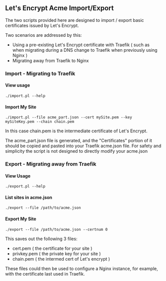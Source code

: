 ## Let's Encrypt Acme Import/Export

The two scripts provided here are designed to import / export basic certificates issued by Let's Encrypt.

Two scenarios are addressed by this:

 - Using a pre-existing Let's Encrypt certificate with Traefik ( such as when migrating during a DNS change to Traefik when previously using Nginx )
 - Migrating away from Traefik to Nginx

### Import - Migrating to Traefik

#### View usage

    ./import.pl --help

#### Import My Site

    ./import.pl --file acme_part.json --cert mySite.pem --key mySiteKey.pem --chain chain.pem

In this case chain.pem is the intermediate certificate of Let's Encrypt.

The acme_part.json file is generated, and the "Certificates" portion of it should be copied and pasted into your Traefik acme.json file. For safety and simplicity the script is not designed to directly modify your acme.json

### Export - Migrating away from Traefik
#### View Usage

    ./export.pl --help

#### List sites in acme.json

    ./export --file /path/to/acme.json

#### Export My Site

    ./export --file /path/to/acme.json --certnum 0

This saves out the following 3 files:

 - cert.pem ( the certificate for your site )
 - privkey.pem ( the private key for your site )
 - chain.pem ( the intermed cert of Let's encrypt )

These files could then be used to configure a Nginx instance, for example, with the certificate last used in Traefik.

